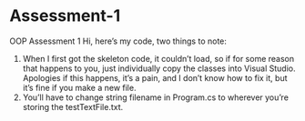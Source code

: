 # Assessment-1
OOP Assessment 1
Hi, here’s my code, two things to note:
1) When I first got the skeleton code, it couldn’t load, so if for some reason that happens to you, just individually copy the classes into Visual Studio. Apologies if this happens, it’s a pain, and I don’t know how to fix it, but it’s fine if you make a new file.
2) You’ll have to change string filename in Program.cs to wherever you’re storing the testTextFile.txt.
